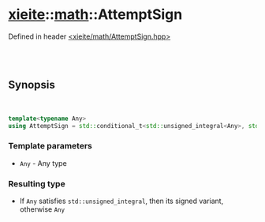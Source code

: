 # [xieite](../xieite.md)::[math](../math.md)::AttemptSign
Defined in header [<xieite/math/AttemptSign.hpp>](../../include/xieite/math/AttemptSign.hpp)

<br/><br/>

## Synopsis

<br/>

```cpp
template<typename Any>
using AttemptSign = std::conditional_t<std::unsigned_integral<Any>, std::make_signed<Any>, std::type_identity<Any>>::type;
```
### Template parameters
- `Any` - Any type
### Resulting type
- If `Any` satisfies `std::unsigned_integral`, then its signed variant, otherwise `Any`
